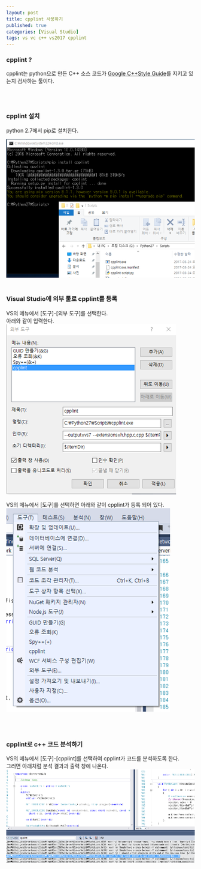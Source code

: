 ```yaml
---
layout: post
title: cpplint 사용하기
published: true
categories: [Visual Studio]
tags: vs vc c++ vs2017 cpplint
---
```

### cpplint ?  
cpplint는 python으로 만든 C++ 소스 코드가 [Google C++Style Guide](https://google.github.io/styleguide/cppguide.html)를 지키고 있는지 검사하는 툴이다.  
  
<br>    
<br> 

### cpplint 설치
python 2.7에서 pip로 설치한다.  
  
<img src="resource\vc_cpplint01.PNG"> 
      
<br>    
<br> 


### Visual Studio에 외부 툴로 cpplint를 등록 
VS의 메뉴에서 [도구]-[외부 도구]를 선택한다.  
아래와 같이 입력한다.  
<img src="resource\vc_cpplint02.PNG"> 

VS의 메뉴에서 [도구]를 선택하면 아래와 같이 cpplint가 등록 되어 있다.  
<img src="resource\vc_cpplint03.PNG"> 
  
<br>    
<br> 
  

### cpplint로 c++ 코드 분석하기
VS의 메뉴에서 [도구]-[cpplint]를 선택하여 cpplint가 코드를 분석하도록 한다.  
그러면 아래처럼 분석 결과과 출력 창에 나온다.  
<img src="resource\vc_cpplint04.PNG"> 
